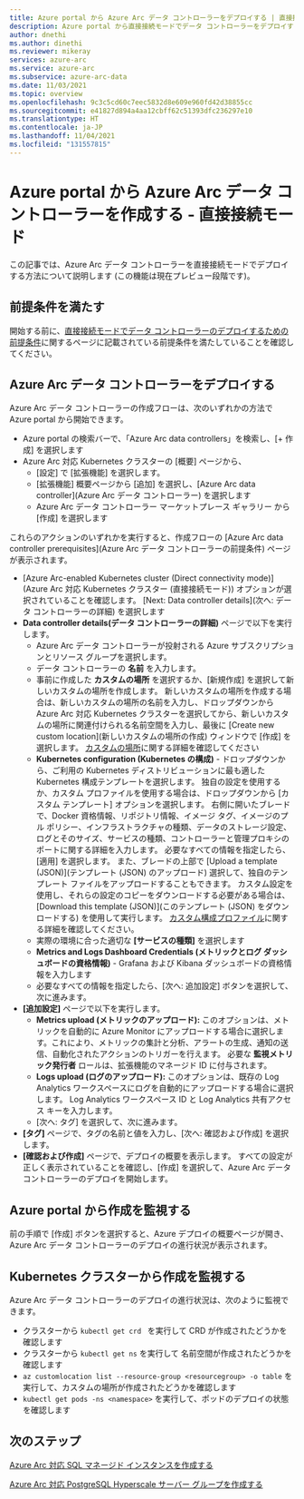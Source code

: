 ```yaml
---
title: Azure portal から Azure Arc データ コントローラーをデプロイする | 直接接続モード
description: Azure portal から直接接続モードでデータ コントローラーをデプロイする方法について説明します。
author: dnethi
ms.author: dinethi
ms.reviewer: mikeray
services: azure-arc
ms.service: azure-arc
ms.subservice: azure-arc-data
ms.date: 11/03/2021
ms.topic: overview
ms.openlocfilehash: 9c3c5cd60c7eec5832d8e609e960fd42d38855cc
ms.sourcegitcommit: e41827d894a4aa12cbff62c51393dfc236297e10
ms.translationtype: HT
ms.contentlocale: ja-JP
ms.lasthandoff: 11/04/2021
ms.locfileid: "131557815"
---
```

#  <a name="create-azure-arc-data-controller-from-azure-portal---direct-connectivity-mode"></a>Azure portal から Azure Arc データ コントローラーを作成する - 直接接続モード

この記事では、Azure Arc データ コントローラーを直接接続モードでデプロイする方法について説明します (この機能は現在プレビュー段階です)。 

## <a name="complete-prerequisites"></a>前提条件を満たす

開始する前に、[直接接続モードでデータ コントローラーのデプロイするための前提条件](create-data-controller-direct-prerequisites.md)に関するページに記載されている前提条件を満たしていることを確認してください。

## <a name="deploy-azure-arc-data-controller"></a>Azure Arc データ コントローラーをデプロイする

Azure Arc データ コントローラーの作成フローは、次のいずれかの方法で Azure portal から開始できます。

- Azure portal の検索バーで、「Azure Arc data controllers」を検索し、[+ 作成] を選択します
- Azure Arc 対応 Kubernetes クラスターの [概要] ページから、
  - [設定] で [拡張機能] を選択します。
  - [拡張機能] 概要ページから [追加] を選択し、[Azure Arc data controller]\(Azure Arc データ コントローラー\) を選択します
  - Azure Arc データ コントローラー マーケットプレース ギャラリー から [作成] を選択します
  
これらのアクションのいずれかを実行すると、作成フローの [Azure Arc data controller prerequisites]\(Azure Arc データ コントローラーの前提条件\) ページが表示されます。

- [Azure Arc-enabled Kubernetes cluster (Direct connectivity mode)]\(Azure Arc 対応 Kubernetes クラスター (直接接続モード)\) オプションが選択されていることを確認します。 [Next: Data controller details]\(次へ: データ コントローラーの詳細\) を選択します
- **Data controller details\(データ コントローラーの詳細\)** ページで以下を実行します。
  - Azure Arc データ コントローラーが投射される Azure サブスクリプションとリソース グループを選択します。
  - データ コントローラーの **名前** を入力します。
  - 事前に作成した **カスタムの場所** を選択するか、[新規作成] を選択して新しいカスタムの場所を作成します。 新しいカスタムの場所を作成する場合は、新しいカスタムの場所の名前を入力し、ドロップダウンから Azure Arc 対応 Kubernetes クラスターを選択してから、新しいカスタムの場所に関連付けられる名前空間を入力し、最後に [Create new custom location]\(新しいカスタムの場所の作成\) ウィンドウで [作成] を選択します。 [カスタムの場所](../kubernetes/conceptual-custom-locations.md)に関する詳細を確認してください
  - **Kubernetes configuration (Kubernetes の構成)** - ドロップダウンから、ご利用の Kubernetes ディストリビューションに最も適した Kubernetes 構成テンプレートを選択します。 独自の設定を使用するか、カスタム プロファイルを使用する場合は、ドロップダウンから [カスタム テンプレート] オプションを選択します。 右側に開いたブレードで、Docker 資格情報、リポジトリ情報、イメージ タグ、イメージのプル ポリシー、インフラストラクチャの種類、データのストレージ設定、ログとそのサイズ、サービスの種類、コントローラーと管理プロキシのポートに関する詳細を入力します。 必要なすべての情報を指定したら、[適用] を選択します。 また、ブレードの上部で [Upload a template (JSON)]\(テンプレート (JSON) のアップロード\) 選択して、独自のテンプレート ファイルをアップロードすることもできます。 カスタム設定を使用し、それらの設定のコピーをダウンロードする必要がある場合は、[Download this template (JSON)]\(このテンプレート (JSON) をダウンロードする\) を使用して実行します。 [カスタム構成プロファイル](create-custom-configuration-template.md)に関する詳細を確認してください。
  - 実際の環境に合った適切な **[サービスの種類]** を選択します
  - **Metrics and Logs Dashboard Credentials (メトリックとログ ダッシュボードの資格情報)** - Grafana および Kibana ダッシュボードの資格情報を入力します
  - 必要なすべての情報を指定したら、[次へ: 追加設定] ボタンを選択して、次に進みます。
- **[追加設定]** ページで以下を実行します。
  - **Metrics upload (メトリックのアップロード):** このオプションは、メトリックを自動的に Azure Monitor にアップロードする場合に選択します。これにより、メトリックの集計と分析、アラートの生成、通知の送信、自動化されたアクションのトリガーを行えます。 必要な **監視メトリック発行者** ロールは、拡張機能のマネージド ID に付与されます。 
  - **Logs upload (ログのアップロード):** このオプションは、既存の Log Analytics ワークスペースにログを自動的にアップロードする場合に選択します。 Log Analytics ワークスペース ID と Log Analytics 共有アクセス キーを入力します。 
  - [次へ: タグ] を選択して、次に進みます。
- **[タグ]** ページで、タグの名前と値を入力し、[次へ: 確認および作成] を選択します。
- **[確認および作成]** ページで、デプロイの概要を表示します。 すべての設定が正しく表示されていることを確認し、[作成] を選択して、Azure Arc データ コントローラーのデプロイを開始します。

## <a name="monitor-the-creation-from-azure-portal"></a>Azure portal から作成を監視する

前の手順で [作成] ボタンを選択すると、Azure デプロイの概要ページが開き、Azure Arc データ コントローラーのデプロイの進行状況が表示されます。

## <a name="monitor-the-creation-from-your-kubernetes-cluster"></a>Kubernetes クラスターから作成を監視する

Azure Arc データ コントローラーのデプロイの進行状況は、次のように監視できます。

- クラスターから ```kubectl get crd ``` を実行して CRD が作成されたどうかを確認します  
- クラスターから ```kubectl get ns``` を実行して 名前空間が作成されたどうかを確認します
- ```az customlocation list --resource-group <resourcegroup> -o table``` を実行して、カスタムの場所が作成されたどうかを確認します 
- ```kubectl get pods -ns <namespace>``` を実行して、ポッドのデプロイの状態を確認します

## <a name="next-steps"></a>次のステップ

[Azure Arc 対応 SQL マネージド インスタンスを作成する](create-sql-managed-instance.md)

[Azure Arc 対応 PostgreSQL Hyperscale サーバー グループを作成する](create-postgresql-hyperscale-server-group.md)
